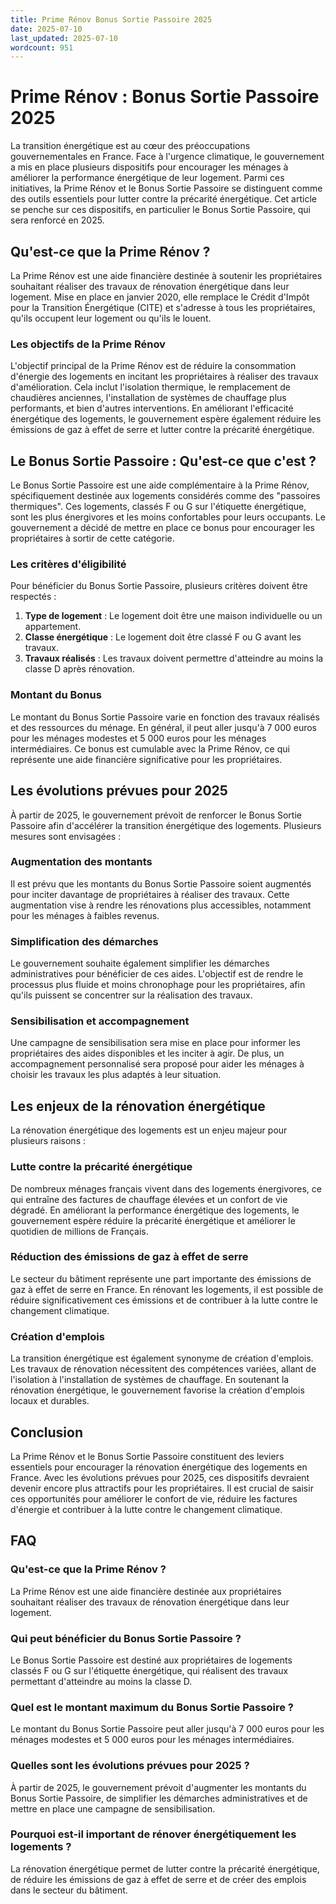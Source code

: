 ```yaml
---
title: Prime Rénov Bonus Sortie Passoire 2025
date: 2025-07-10
last_updated: 2025-07-10
wordcount: 951
---
```


# Prime Rénov : Bonus Sortie Passoire 2025

La transition énergétique est au cœur des préoccupations gouvernementales en France. Face à l'urgence climatique, le gouvernement a mis en place plusieurs dispositifs pour encourager les ménages à améliorer la performance énergétique de leur logement. Parmi ces initiatives, la Prime Rénov et le Bonus Sortie Passoire se distinguent comme des outils essentiels pour lutter contre la précarité énergétique. Cet article se penche sur ces dispositifs, en particulier le Bonus Sortie Passoire, qui sera renforcé en 2025.

## Qu'est-ce que la Prime Rénov ?

La Prime Rénov est une aide financière destinée à soutenir les propriétaires souhaitant réaliser des travaux de rénovation énergétique dans leur logement. Mise en place en janvier 2020, elle remplace le Crédit d'Impôt pour la Transition Énergétique (CITE) et s'adresse à tous les propriétaires, qu'ils occupent leur logement ou qu'ils le louent.

### Les objectifs de la Prime Rénov

L'objectif principal de la Prime Rénov est de réduire la consommation d'énergie des logements en incitant les propriétaires à réaliser des travaux d'amélioration. Cela inclut l'isolation thermique, le remplacement de chaudières anciennes, l'installation de systèmes de chauffage plus performants, et bien d'autres interventions. En améliorant l'efficacité énergétique des logements, le gouvernement espère également réduire les émissions de gaz à effet de serre et lutter contre la précarité énergétique.

## Le Bonus Sortie Passoire : Qu'est-ce que c'est ?

Le Bonus Sortie Passoire est une aide complémentaire à la Prime Rénov, spécifiquement destinée aux logements considérés comme des "passoires thermiques". Ces logements, classés F ou G sur l'étiquette énergétique, sont les plus énergivores et les moins confortables pour leurs occupants. Le gouvernement a décidé de mettre en place ce bonus pour encourager les propriétaires à sortir de cette catégorie.

### Les critères d'éligibilité

Pour bénéficier du Bonus Sortie Passoire, plusieurs critères doivent être respectés :

1. **Type de logement** : Le logement doit être une maison individuelle ou un appartement.
2. **Classe énergétique** : Le logement doit être classé F ou G avant les travaux.
3. **Travaux réalisés** : Les travaux doivent permettre d'atteindre au moins la classe D après rénovation.

### Montant du Bonus

Le montant du Bonus Sortie Passoire varie en fonction des travaux réalisés et des ressources du ménage. En général, il peut aller jusqu'à 7 000 euros pour les ménages modestes et 5 000 euros pour les ménages intermédiaires. Ce bonus est cumulable avec la Prime Rénov, ce qui représente une aide financière significative pour les propriétaires.

## Les évolutions prévues pour 2025

À partir de 2025, le gouvernement prévoit de renforcer le Bonus Sortie Passoire afin d'accélérer la transition énergétique des logements. Plusieurs mesures sont envisagées :

### Augmentation des montants

Il est prévu que les montants du Bonus Sortie Passoire soient augmentés pour inciter davantage de propriétaires à réaliser des travaux. Cette augmentation vise à rendre les rénovations plus accessibles, notamment pour les ménages à faibles revenus.

### Simplification des démarches

Le gouvernement souhaite également simplifier les démarches administratives pour bénéficier de ces aides. L'objectif est de rendre le processus plus fluide et moins chronophage pour les propriétaires, afin qu'ils puissent se concentrer sur la réalisation des travaux.

### Sensibilisation et accompagnement

Une campagne de sensibilisation sera mise en place pour informer les propriétaires des aides disponibles et les inciter à agir. De plus, un accompagnement personnalisé sera proposé pour aider les ménages à choisir les travaux les plus adaptés à leur situation.

## Les enjeux de la rénovation énergétique

La rénovation énergétique des logements est un enjeu majeur pour plusieurs raisons :

### Lutte contre la précarité énergétique

De nombreux ménages français vivent dans des logements énergivores, ce qui entraîne des factures de chauffage élevées et un confort de vie dégradé. En améliorant la performance énergétique des logements, le gouvernement espère réduire la précarité énergétique et améliorer le quotidien de millions de Français.

### Réduction des émissions de gaz à effet de serre

Le secteur du bâtiment représente une part importante des émissions de gaz à effet de serre en France. En rénovant les logements, il est possible de réduire significativement ces émissions et de contribuer à la lutte contre le changement climatique.

### Création d'emplois

La transition énergétique est également synonyme de création d'emplois. Les travaux de rénovation nécessitent des compétences variées, allant de l'isolation à l'installation de systèmes de chauffage. En soutenant la rénovation énergétique, le gouvernement favorise la création d'emplois locaux et durables.

## Conclusion

La Prime Rénov et le Bonus Sortie Passoire constituent des leviers essentiels pour encourager la rénovation énergétique des logements en France. Avec les évolutions prévues pour 2025, ces dispositifs devraient devenir encore plus attractifs pour les propriétaires. Il est crucial de saisir ces opportunités pour améliorer le confort de vie, réduire les factures d'énergie et contribuer à la lutte contre le changement climatique.

## FAQ

### Qu'est-ce que la Prime Rénov ?

La Prime Rénov est une aide financière destinée aux propriétaires souhaitant réaliser des travaux de rénovation énergétique dans leur logement.

### Qui peut bénéficier du Bonus Sortie Passoire ?

Le Bonus Sortie Passoire est destiné aux propriétaires de logements classés F ou G sur l'étiquette énergétique, qui réalisent des travaux permettant d'atteindre au moins la classe D.

### Quel est le montant maximum du Bonus Sortie Passoire ?

Le montant du Bonus Sortie Passoire peut aller jusqu'à 7 000 euros pour les ménages modestes et 5 000 euros pour les ménages intermédiaires.

### Quelles sont les évolutions prévues pour 2025 ?

À partir de 2025, le gouvernement prévoit d'augmenter les montants du Bonus Sortie Passoire, de simplifier les démarches administratives et de mettre en place une campagne de sensibilisation.

### Pourquoi est-il important de rénover énergétiquement les logements ?

La rénovation énergétique permet de lutter contre la précarité énergétique, de réduire les émissions de gaz à effet de serre et de créer des emplois dans le secteur du bâtiment.